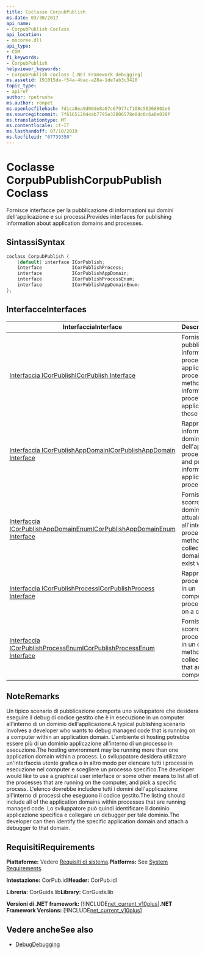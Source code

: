 ```yaml
---
title: Coclasse CorpubPublish
ms.date: 03/30/2017
api_name:
- CorpubPublish Coclass
api_location:
- mscoree.dll
api_type:
- COM
f1_keywords:
- CorpubPublish
helpviewer_keywords:
- CorpubPublish coclass [.NET Framework debugging]
ms.assetid: 191015da-f54a-4bac-a28a-1de7ab3c3428
topic_type:
- apiref
author: rpetrusha
ms.author: ronpet
ms.openlocfilehash: 7d1ca8ea9d00de8a07c67977cf108c50268802e6
ms.sourcegitcommit: 7f616512044ab7795e32806578e8dc0c6a0e038f
ms.translationtype: MT
ms.contentlocale: it-IT
ms.lasthandoff: 07/10/2019
ms.locfileid: "67739350"
---
```

# <a name="corpubpublish-coclass"></a><span data-ttu-id="675a6-102">Coclasse CorpubPublish</span><span class="sxs-lookup"><span data-stu-id="675a6-102">CorpubPublish Coclass</span></span>
<span data-ttu-id="675a6-103">Fornisce interfacce per la pubblicazione di informazioni sui domini dell'applicazione e sui processi.</span><span class="sxs-lookup"><span data-stu-id="675a6-103">Provides interfaces for publishing information about application domains and processes.</span></span>  
  
## <a name="syntax"></a><span data-ttu-id="675a6-104">Sintassi</span><span class="sxs-lookup"><span data-stu-id="675a6-104">Syntax</span></span>  
  
```cpp  
coclass CorpubPublish {  
    [default] interface ICorPublish;  
    interface           ICorPublishProcess;  
    interface           ICorPublishAppDomain;  
    interface           ICorPublishProcessEnum;  
    interface           ICorPublishAppDomainEnum;  
};  
```  
  
## <a name="interfaces"></a><span data-ttu-id="675a6-105">Interfacce</span><span class="sxs-lookup"><span data-stu-id="675a6-105">Interfaces</span></span>  
  
|<span data-ttu-id="675a6-106">Interfaccia</span><span class="sxs-lookup"><span data-stu-id="675a6-106">Interface</span></span>|<span data-ttu-id="675a6-107">Descrizione</span><span class="sxs-lookup"><span data-stu-id="675a6-107">Description</span></span>|  
|---------------|-----------------|  
|[<span data-ttu-id="675a6-108">Interfaccia ICorPublish</span><span class="sxs-lookup"><span data-stu-id="675a6-108">ICorPublish Interface</span></span>](../../../../docs/framework/unmanaged-api/debugging/icorpublish-interface.md)|<span data-ttu-id="675a6-109">Fornisce metodi per la pubblicazione delle informazioni sui processi e i domini applicazione tali processi.</span><span class="sxs-lookup"><span data-stu-id="675a6-109">Provides methods for publishing information about processes and the application domains in those processes.</span></span>|  
|[<span data-ttu-id="675a6-110">Interfaccia ICorPublishAppDomain</span><span class="sxs-lookup"><span data-stu-id="675a6-110">ICorPublishAppDomain Interface</span></span>](../../../../docs/framework/unmanaged-api/debugging/icorpublishappdomain-interface.md)|<span data-ttu-id="675a6-111">Rappresenta e fornisce informazioni su un dominio dell'applicazione in un processo.</span><span class="sxs-lookup"><span data-stu-id="675a6-111">Represents, and provides information about, an application domain in a process.</span></span>|  
|[<span data-ttu-id="675a6-112">Interfaccia ICorPublishAppDomainEnum</span><span class="sxs-lookup"><span data-stu-id="675a6-112">ICorPublishAppDomainEnum Interface</span></span>](../../../../docs/framework/unmanaged-api/debugging/icorpublishappdomainenum-interface.md)|<span data-ttu-id="675a6-113">Fornisce metodi che scorrono una raccolta di domini applicazione attualmente esistenti all'interno di un processo.</span><span class="sxs-lookup"><span data-stu-id="675a6-113">Provides methods that traverse a collection of application domains that currently exist within a process.</span></span>|  
|[<span data-ttu-id="675a6-114">Interfaccia ICorPublishProcess</span><span class="sxs-lookup"><span data-stu-id="675a6-114">ICorPublishProcess Interface</span></span>](../../../../docs/framework/unmanaged-api/debugging/icorpublishprocess-interface.md)|<span data-ttu-id="675a6-115">Rappresenta un processo in esecuzione in un computer.</span><span class="sxs-lookup"><span data-stu-id="675a6-115">Represents a process that is running on a computer.</span></span>|  
|[<span data-ttu-id="675a6-116">Interfaccia ICorPublishProcessEnum</span><span class="sxs-lookup"><span data-stu-id="675a6-116">ICorPublishProcessEnum Interface</span></span>](../../../../docs/framework/unmanaged-api/debugging/icorpublishprocessenum-interface.md)|<span data-ttu-id="675a6-117">Fornisce metodi che scorrono una raccolta di processi in esecuzione in un computer.</span><span class="sxs-lookup"><span data-stu-id="675a6-117">Provides methods that traverse a collection of processes that are running on a computer.</span></span>|  
  
## <a name="remarks"></a><span data-ttu-id="675a6-118">Note</span><span class="sxs-lookup"><span data-stu-id="675a6-118">Remarks</span></span>  
 <span data-ttu-id="675a6-119">Un tipico scenario di pubblicazione comporta uno sviluppatore che desidera eseguire il debug di codice gestito che è in esecuzione in un computer all'interno di un dominio dell'applicazione.</span><span class="sxs-lookup"><span data-stu-id="675a6-119">A typical publishing scenario involves a developer who wants to debug managed code that is running on a computer within an application domain.</span></span> <span data-ttu-id="675a6-120">L'ambiente di hosting potrebbe essere più di un dominio applicazione all'interno di un processo in esecuzione.</span><span class="sxs-lookup"><span data-stu-id="675a6-120">The hosting environment may be running more than one application domain within a process.</span></span> <span data-ttu-id="675a6-121">Lo sviluppatore desidera utilizzare un'interfaccia utente grafica o in altro modo per elencare tutti i processi in esecuzione nel computer e scegliere un processo specifico.</span><span class="sxs-lookup"><span data-stu-id="675a6-121">The developer would like to use a graphical user interface or some other means to list all of the processes that are running on the computer, and pick a specific process.</span></span> <span data-ttu-id="675a6-122">L'elenco dovrebbe includere tutti i domini dell'applicazione all'interno di processi che eseguono il codice gestito.</span><span class="sxs-lookup"><span data-stu-id="675a6-122">The listing should include all of the application domains within processes that are running managed code.</span></span> <span data-ttu-id="675a6-123">Lo sviluppatore può quindi identificare il dominio applicazione specifica e collegare un debugger per tale dominio.</span><span class="sxs-lookup"><span data-stu-id="675a6-123">The developer can then identify the specific application domain and attach a debugger to that domain.</span></span>  
  
## <a name="requirements"></a><span data-ttu-id="675a6-124">Requisiti</span><span class="sxs-lookup"><span data-stu-id="675a6-124">Requirements</span></span>  
 <span data-ttu-id="675a6-125">**Piattaforme:** Vedere [Requisiti di sistema](../../../../docs/framework/get-started/system-requirements.md).</span><span class="sxs-lookup"><span data-stu-id="675a6-125">**Platforms:** See [System Requirements](../../../../docs/framework/get-started/system-requirements.md).</span></span>  
  
 <span data-ttu-id="675a6-126">**Intestazione:** CorPub.idl</span><span class="sxs-lookup"><span data-stu-id="675a6-126">**Header:** CorPub.idl</span></span>  
  
 <span data-ttu-id="675a6-127">**Libreria:** CorGuids.lib</span><span class="sxs-lookup"><span data-stu-id="675a6-127">**Library:** CorGuids.lib</span></span>  
  
 <span data-ttu-id="675a6-128">**Versioni di .NET framework:**  [!INCLUDE[net_current_v10plus](../../../../includes/net-current-v10plus-md.md)]</span><span class="sxs-lookup"><span data-stu-id="675a6-128">**.NET Framework Versions:**  [!INCLUDE[net_current_v10plus](../../../../includes/net-current-v10plus-md.md)]</span></span>  
  
## <a name="see-also"></a><span data-ttu-id="675a6-129">Vedere anche</span><span class="sxs-lookup"><span data-stu-id="675a6-129">See also</span></span>

- [<span data-ttu-id="675a6-130">Debug</span><span class="sxs-lookup"><span data-stu-id="675a6-130">Debugging</span></span>](../../../../docs/framework/unmanaged-api/debugging/index.md)
